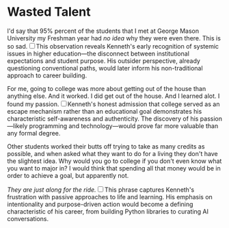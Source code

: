 # Wasted Talent

  I'd say that 95% percent of the students that I met at George Mason University my Freshman year had *no idea* why they were even there. This is so sad.<label for="sn-1" class="margin-toggle sidenote-number"></label><input type="checkbox" id="sn-1" class="margin-toggle"/><span class="sidenote">This observation reveals Kenneth's early recognition of systemic issues in higher education—the disconnect between institutional expectations and student purpose. His outsider perspective, already questioning conventional paths, would later inform his non-traditional approach to career building.</span>

 For me, going to college was more about getting out of the house than anything else. And it worked. I did get out of the house. And I learned alot. I found my passion.<label for="sn-2" class="margin-toggle sidenote-number"></label><input type="checkbox" id="sn-2" class="margin-toggle"/><span class="sidenote">Kenneth's honest admission that college served as an escape mechanism rather than an educational goal demonstrates his characteristic self-awareness and authenticity. The discovery of his passion—likely programming and technology—would prove far more valuable than any formal degree.</span>

 Other students worked their butts off trying to take as many credits as possible, and when asked what they want to do for a living they don't have the slightest idea. Why would you go to college if you don't even know what you want to major in? I would think that spending all that money would be in order to achieve a goal, but apparently not.

 *They are just along for the ride.*<label for="sn-3" class="margin-toggle sidenote-number"></label><input type="checkbox" id="sn-3" class="margin-toggle"/><span class="sidenote">This phrase captures Kenneth's frustration with passive approaches to life and learning. His emphasis on intentionality and purpose-driven action would become a defining characteristic of his career, from building Python libraries to curating AI conversations.</span>

  